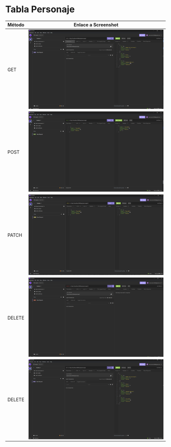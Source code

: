 # Tabla Personaje

| Método | Enlace a Screenshot |
| ------ | ------------------- |
| GET    | ![GET Screenshot](https://github.com/JonathanVera18/Web2Practica/blob/master/Practica6/Screens/Screenshot%202024-06-18%20185720.png) |
| POST   | ![POST Screenshot](https://github.com/JonathanVera18/Web2Practica/blob/master/Practica6/Screens/Screenshot%202024-06-18%20185842.png) |
| PATCH  | ![PATCH Screenshot](https://github.com/JonathanVera18/Web2Practica/blob/master/Practica6/Screens/Screenshot%202024-06-18%20185927.png) |
| DELETE | ![DELETE Screenshot 1](https://github.com/JonathanVera18/Web2Practica/blob/master/Practica6/Screens/Screenshot%202024-06-18%20185939.png) |
| DELETE | ![DELETE Screenshot 2](https://github.com/JonathanVera18/Web2Practica/blob/master/Practica6/Screens/Screenshot%202024-06-18%20185952.png) |

